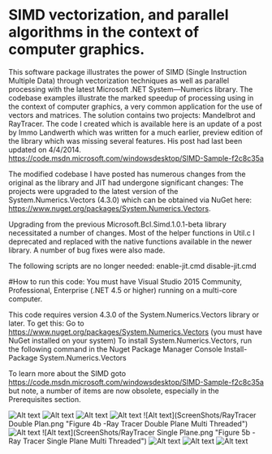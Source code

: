 # SIMD vectorization, and parallel algorithms in the context of computer graphics.

This software package illustrates the power of SIMD (Single Instruction Multiple Data) through vectorization techniques as well as parallel processing with the latest Microsoft .NET System—Numerics library. The codebase examples illustrate the marked speedup of processing using in the context of computer graphics, a very common application for the use of vectors and matrices. The solution contains two projects: Mandelbrot and RayTracer. The code I created which is available here is an update of a post by Immo Landwerth which was written for a much earlier, preview edition of the library which was missing several features. His post had last been updated on 4/4/2014. https://code.msdn.microsoft.com/windowsdesktop/SIMD-Sample-f2c8c35a

The modified codebase I have posted has numerous changes from the original as the library and JIT had undergone significant changes:
The projects were upgraded to the latest version of the System.Numerics.Vectors (4.3.0) which can be obtained via NuGet here: https://www.nuget.org/packages/System.Numerics.Vectors.

Upgrading from the previous Microsoft.Bcl.Simd.1.0.1-beta library necessitated a number of changes.
Most of the helper functions in Util.c I deprecated and  replaced with the native functions available in the newer library.
A number of bug fixes were also made.

The following scripts are no longer needed:
enable-jit.cmd 
disable-jit.cmd

#How to run this code:
You must have Visual Studio 2015 Community, Professional, Enterprise (.NET 4.5 or higher) running on a multi-core computer.

This code requires version 4.3.0 of the System.Numerics.Vectors library or later. To get this:
Go to https://www.nuget.org/packages/System.Numerics.Vectors
(you must have NuGet installed on your system)
To install System.Numerics.Vectors, run the following command in the Nuget Package Manager Console
Install-Package System.Numerics.Vectors

To learn more about the SIMD goto https://code.msdn.microsoft.com/windowsdesktop/SIMD-Sample-f2c8c35a but note, a number of items are now obsolete, especially in the Prerequisites section.


![Alt text](ScreenShots/Mandelbrot_Single.png  "Figure 1 - Single Threaded Mandelbrot Flythru")
![Alt text](ScreenShots/Mandelbrot_Multi.png  "Figure 2 - Multi Threaded Mandelbrot Flythru")
![Alt text](ScreenShots/Mandelbrot_Multi_SIMD.png  "Figure 3 - Multi Threaded-SIMD Mandelbrot Flythru")
![Alt text](ScreenShots/RayTracerDoublePlaneSingle.png  "Figure 4a -Ray Tracer Double Plane Single Threaded")
![Alt text](ScreenShots/RayTracer Double Plan.png  "Figure 4b -Ray Tracer Double Plane Multi Threaded")
![Alt text](ScreenShots/RayTracerSinglePlaneSingle.png  "Figure 5a -Ray Tracer Single Plane Single Threaded")
![Alt text](ScreenShots/RayTracer Single Plane.png  "Figure 5b -Ray Tracer Single Plane Multi Threaded")
![Alt text](ScreenShots/Mandelbrot_Stat_Single.png  "Figure 1 - Single Threaded Mandelbrot")
![Alt text](ScreenShots/Mandelbrot_Stat_Multi.png  "Figure 2 - Multi Threaded Mandelbrot")
![Alt text](ScreenShots/Mandelbrot_Stationary_SIMD.png  "Figure 3 - Multi Threaded-SIMD Mandelbrot")
